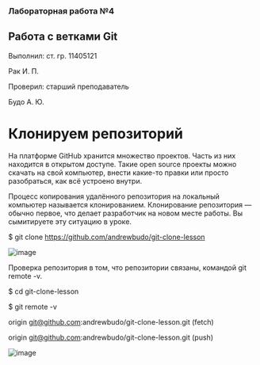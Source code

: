 ### Лабораторная работа №4

## Работа с ветками Git
Выполнил: ст. гр. 11405121

Рак И. П.

Проверил: старший преподаватель

Будо А. Ю.

# Клонируем репозиторий

На платформе GitHub хранится множество проектов. Часть из них находится в открытом доступе. Такие open source проекты можно скачать на свой компьютер, внести какие-то правки или просто разобраться, как всё устроено внутри.

Процесс копирования удалённого репозитория на локальный компьютер называется клонированием. Клонирование репозитория — обычно первое, что делает разработчик на новом месте работы. Вы сымитируете эту ситуацию в уроке.

$ git clone https://github.com/andrewbudo/git-clone-lesson

![image](https://github.com/Ivan20031982/Programming-3K-1S/assets/115215650/5bb1faf8-1373-47ba-9cab-182259956737)

Проверка репозитория в том, что репозитории связаны, командой git remote -v.

$ cd git-clone-lesson

$ git remote -v

origin git@github.com:andrewbudo/git-clone-lesson.git (fetch)

origin git@github.com:andrewbudo/git-clone-lesson.git (push)

![image](https://github.com/Ivan20031982/Programming-3K-1S/assets/115215650/c2976d11-6ca1-44fd-8b0f-a5e1f04a7598)
